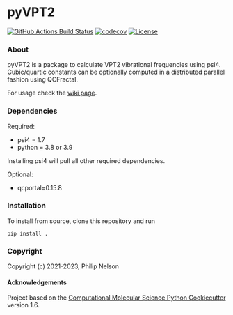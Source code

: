 pyVPT2
==============================
[//]: # (Badges)
[![GitHub Actions Build Status](https://github.com/philipmnel/pyvpt2/workflows/CI/badge.svg)](https://github.com/philipmnel/pyvpt2/actions?query=workflow%3ACI)
[![codecov](https://codecov.io/gh/philipmnel/pyvpt2/branch/main/graph/badge.svg?token=goQRxdntmS)](https://codecov.io/gh/philipmnel/pyvpt2)
[![License](https://img.shields.io/badge/License-BSD_3--Clause-blue.svg)](https://opensource.org/licenses/BSD-3-Clause)

### About
pyVPT2 is a package to calculate VPT2 vibrational frequencies using psi4. Cubic/quartic constants can be optionally computed in a distributed parallel fashion using QCFractal.

For usage check the [wiki page](https://github.com/philipmnel/pyvpt2/wiki/Wiki).

### Dependencies
Required:
- psi4 = 1.7
- python = 3.8 or 3.9

Installing psi4 will pull all other required dependencies.

Optional:
- qcportal=0.15.8

### Installation
To install from source, clone this repository and run
```
pip install .
```

### Copyright

Copyright (c) 2021-2023, Philip Nelson


#### Acknowledgements
 
Project based on the 
[Computational Molecular Science Python Cookiecutter](https://github.com/molssi/cookiecutter-cms) version 1.6.

